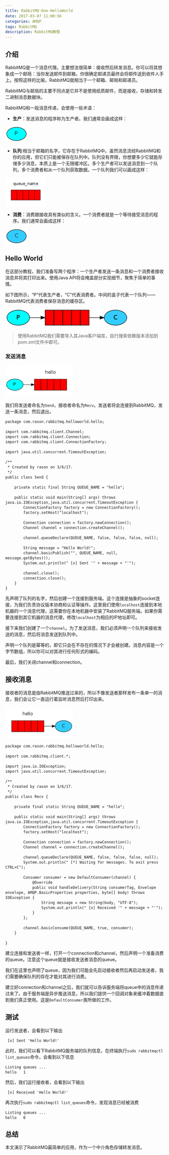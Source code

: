 ```yaml
---
title: RabbitMQ-One-HelloWorld
date: 2017-03-07 11:00:56
categories: AMQP
tags: RabbitMQ
description: RabbitMQ教程
---
```


## 介绍

RabbitMQ是一个消息代理。主要想法很简单：接收然后转发消息。你可以将其想象成一个邮局：当你发送邮件到邮箱，你很确定邮递员最终会将邮件送到收件人手上。按照这样的比喻，RabbitMQ就相当于一个邮箱、邮局和邮递员。

RabbitMQ与邮局的主要不同点是它并不是使用纸质邮件，而是接收，存储和转发二进制消息数据块。

RabbitMQ和一般消息传递，会使用一些术语：

- **生产**：发送消息的程序称为生产者。我们通常会画成这样：

![生产者](/image/producer.png)

- **队列**:相当于邮箱的名字。它存在于RabbitMQ中。虽然消息流经RabbitMQ和你的应用，但它们只能被保存在队列中。队列没有界限，你想要多少它就能存储多少消息，本质上是一个无限缓冲区。多个生产者可以发送消息到一个队列，多个消费者和从一个队列获取数据。一个队列我们可以画成这样：

![队列](/image/queue.png)

- **消费**：消费跟接收具有类似的含义。一个消费者就是一个等待接受消息的程序。我们通常会画成这样：

![消费者](/image/consumer.png)

<!-- more -->

## Hello World

在这部分教程，我们准备写两个程序：一个生产者发送一条消息和一个消费者接收消息并将其打印出来。使用Java API将会掩盖部分实现细节，聚焦于简单的事情。

如下图所示，“P”代表生产者，“C”代表消费者。中间的盒子代表一个队列——RabbitMQ代表消费者保存消息的缓存区。

![消息转发](/image/python-one.png)

> 使用RabbitMQ我们需要导入其Java客户端库，自行搜索依赖版本添加到pom.xml文件中即可。

### 发送消息

![发送消息](/image/sending.png)

我们将发送者命名为`Send`，接收者命名为`Recv`。发送者将会连接到RabbitMQ，发送一条消息，然后退出。

```
package com.rason.rabbitmq.helloworld.hello;

import com.rabbitmq.client.Channel;
import com.rabbitmq.client.Connection;
import com.rabbitmq.client.ConnectionFactory;

import java.util.concurrent.TimeoutException;

/**
 * Created by rason on 3/6/17.
 */
public class Send {

    private static final String QUEUE_NAME = "hello";

    public static void main(String[] args) throws java.io.IOException,java.util.concurrent.TimeoutException {
        ConnectionFactory factory = new ConnectionFactory();
        factory.setHost("localhost");

        Connection connection = factory.newConnection();
        Channel channel = connection.createChannel();

        channel.queueDeclare(QUEUE_NAME, false, false, false, null);

        String message = "Hello World!";
        channel.basicPublish("", QUEUE_NAME, null, message.getBytes());
        System.out.println(" [x] Sent '" + message + "'");

        channel.close();
        connection.close();
    }
}

```

先声明了队列的名字，然后创建一个连接到服务端。这个连接是抽象的socket连接，为我们负责协议版本协商和认证等操作。这里我们使用`localhost`连接到本地机器的一个消息代理，这需要你在本地机器中安装了RabbitMQ服务端。如果你需要连接到其它机器的消息代理，修改`localhost`为相应的IP地址即可。

接下来我们创建了一个`channel`。为了发送消息，我们必须声明一个队列来接收发送的消息，然后将消息发送到队列中。

声明一个队列是幂等的，即它只会在不存在的情况下才会被创建。消息内容是一个字节数组，所以你可以对其进行任何形式的编码。

最后，我们关闭channel和connection。

## 接收消息

接收者的消息是由RabbitMQ推送过来的，所以不像发送者那样发布一条单一的消息，我们会让它一直运行着监听消息然后打印出来。

![接收消息](/image/receiving.png)

```
package com.rason.rabbitmq.helloworld.hello;

import com.rabbitmq.client.*;

import java.io.IOException;
import java.util.concurrent.TimeoutException;

/**
 * Created by rason on 3/6/17.
 */
public class Recv {

    private final static String QUEUE_NAME = "hello";

    public static void main(String[] args) throws java.io.IOException,java.util.concurrent.TimeoutException {
        ConnectionFactory factory = new ConnectionFactory();
        factory.setHost("localhost");

        Connection connection = factory.newConnection();
        Channel channel = connection.createChannel();

        channel.queueDeclare(QUEUE_NAME, false, false, false, null);
        System.out.println(" [*] Waiting for messages. To exit press CTRL+C");

        Consumer consumer = new DefaultConsumer(channel) {
            @Override
            public void handleDelivery(String consumerTag, Envelope envelope, AMQP.BasicProperties properties, byte[] body) throws IOException {
                String message = new String(body, "UTF-8");
                System.out.println(" [x] Received '" + message + "'");
            }
        };

        channel.basicConsume(QUEUE_NAME, true, consumer);
    }

}

```

建立连接和发送者一样，打开一个connection和channel，然后声明一个准备消费的queue。注意这个queue就是接收发送者消息的queue。

我们在这里也声明了queue，因为我们可能会先启动接收者然后再启动发送者，我们需要确保队列的存在才能对其进行消费。

建立好connection和channel之后，我们就可以告诉服务端将queue中的消息传递过来了。由于服务端是异步推送消息，所以我们提供一个回调对象来缓冲着数据直到我们真正使用。这是`DefaultConsumer`类所做的工作。

## 测试

运行发送者，会看到以下输出

```
 [x] Sent 'Hello World!'
```

此时，我们可以看下RabbitMQ服务端的队列信息，在终端执行`sudo rabbitmqctl list_queues`命令，会看到以下信息

```
Listing queues ...
hello	1
```

然后，我们运行接收者，会看到以下输出

```
 [x] Received 'Hello World!'
```

再次执行`sudo rabbitmqctl list_queues`命令，发现消息已经被消费

```
Listing queues ...
hello	0
```

## 总结

本文演示了RabbitMQ最简单的应用，作为一个中介角色存储转发消息。
